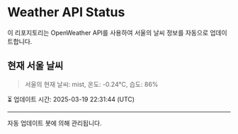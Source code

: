 
# Weather API Status

이 리포지토리는 OpenWeather API를 사용하여 서울의 날씨 정보를 자동으로 업데이트합니다.

## 현재 서울 날씨
> 서울의 현재 날씨: mist, 온도: -0.24°C, 습도: 86%

⏳ 업데이트 시간: 2025-03-19 22:31:44 (UTC)

---
자동 업데이트 봇에 의해 관리됩니다.
